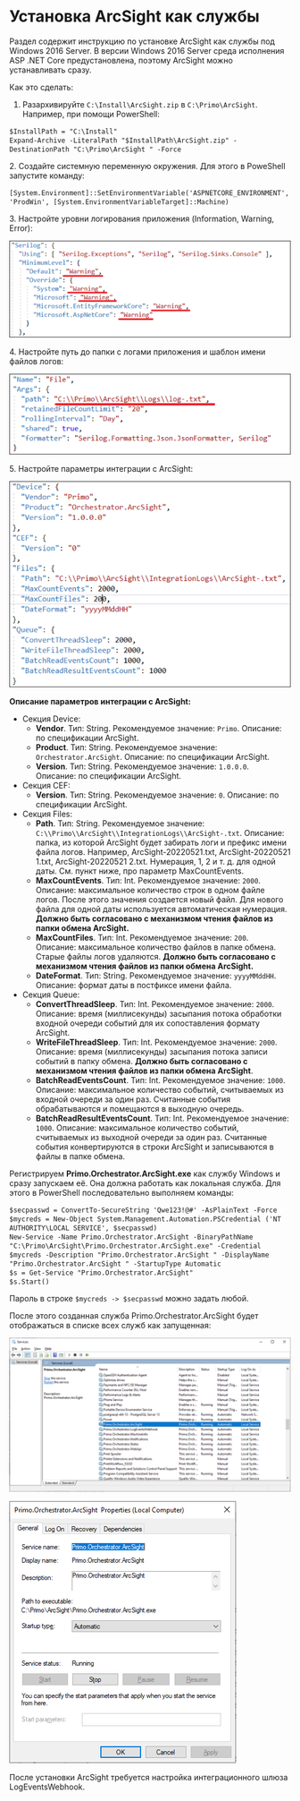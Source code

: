 # Установка ArcSight как службы

Раздел содержит инструкцию по установке ArcSight как службы под Windows 2016 Server. В версии Windows 2016 Server среда исполнения ASP .NET Core предустановлена, поэтому ArcSight можно устанавливать сразу. 

Как это сделать:

1. Разархивируйте `C:\Install\ArcSight.zip` в `C:\Primo\ArcSight`. Например, при помощи PowerShell:

```
$InstallPath = "C:\Install"
Expand-Archive -LiteralPath "$InstallPath\ArcSight.zip" -DestinationPath "C:\Primo\ArcSight " -Force
```

2\. Создайте системную переменную окружения. Для этого в PoweShell запустите команду:
```
[System.Environment]::SetEnvironmentVariable('ASPNETCORE_ENVIRONMENT', 'ProdWin', [System.EnvironmentVariableTarget]::Machine)
```

3\. Настройте уровни логирования приложения (Information, Warning, Error):

![](<../../../.gitbook/assets/install-arcsight-1.png>)

4\. Настройте путь до папки с логами приложения и шаблон имени файлов логов:

![](<../../../.gitbook/assets/install-arcsight-2.png>)

5\. Настройте параметры интеграции с ArcSight:

![](<../../../.gitbook/assets/install-arcsight-3.png>)

**Описание параметров интеграции с ArcSight:**
* Секция Device:
  * **Vendor**. Тип: String. Рекомендуемое значение: `Primo`. Описание: по спецификации ArcSight.
  * **Product**. Тип: String. Рекомендуемое значение: `Orchestrator.ArcSight`. Описание: по спецификации ArcSight.
  * **Version**. Тип: String. Рекомендуемое значение: `1.0.0.0`. Описание: по спецификации ArcSight.
* Секция CEF:
  * **Version**. Тип: String. Рекомендуемое значение: `0`. Описание: по спецификации ArcSight.
* Секция Files:
  * **Path**. Тип: String. Рекомендуемое значение: `C:\\Primo\\ArcSight\\IntegrationLogs\\ArcSight-.txt`. Описание: папка, из которой ArcSight будет забирать логи и префикс имени файла логов. Например, ArcSight-20220521.txt, ArcSight-20220521 1.txt, ArcSight-20220521 2.txt. Нумерация, 1, 2 и т. д. для одной даты. См. пункт ниже, про параметр MaxCountEvents.
  * **MaxCountEvents**. Тип: Int. Рекомендуемое значение: `2000`. Описание: максимальное количество строк в одном файле логов. После этого значения создается новый файл. Для нового файла для одной даты используется автоматическая нумерация. **Должно быть согласовано с механизмом чтения файлов из папки обмена ArcSight.**
  * **MaxCountFiles**. Тип: Int. Рекомендуемое значение: `200`. Описание: максимальное количество файлов в папке обмена. Старые файлы логов удаляются. **Должно быть согласовано с механизмом чтения файлов из папки обмена ArcSight.**
  * **DateFormat**. Тип: String. Рекомендуемое значение: `yyyyMMddHH`. Описание: формат даты в постфиксе имени файла.
* Секция Queue:
  * **ConvertThreadSleep**. Тип: Int. Рекомендуемое значение: `2000`. Описание: время (миллисекунды) засыпания потока обработки входной очереди событий для их сопоставления формату ArcSight.
  * **WriteFileThreadSleep**. Тип: Int. Рекомендуемое значение: `2000`. Описание: время (миллисекунды) засыпания потока записи событий в папку обмена. **Должно быть согласовано с механизмом чтения файлов из папки обмена ArcSight**.
  * **BatchReadEventsCount**. Тип: Int. Рекомендуемое значение: `1000`. Описание: максимальное количество событий, считываемых из входной очереди за один раз. Считанные события обрабатываются и помещаются в выходную очередь.
  * **BatchReadResultEventsCount**. Тип: Int. Рекомендуемое значение: `1000`. Описание: максимальное количество событий, считываемых из выходной очереди за один раз. Считанные события конвертируются в строки ArcSight и записываются в файлы в папке обмена.


Регистрируем **Primo.Orchestrator.ArcSight.exe** как службу Windows и сразу запускаем её. Она должна работать как локальная служба. Для этого в PowerShell последовательно выполняем команды:

```
$secpasswd = ConvertTo-SecureString 'Qwe123!@#' -AsPlainText -Force 
$mycreds = New-Object System.Management.Automation.PSCredential ('NT AUTHORITY\LOCAL SERVICE', $secpasswd)  
New-Service -Name Primo.Orchestrator.ArcSight -BinaryPathName "C:\Primo\ArcSight\Primo.Orchestrator.ArcSight.exe" -Credential $mycreds -Description "Primo.Orchestrator.ArcSight " -DisplayName "Primo.Orchestrator.ArcSight " -StartupType Automatic 
$s = Get-Service "Primo.Orchestrator.ArcSight"
$s.Start()
```
Пароль в строке `$mycreds -> $secpasswd` можно задать любой.

После этого созданная служба Primo.Orchestrator.ArcSight будет отображаться в списке всех служб как запущенная:

![](<../../../.gitbook/assets/install-arcsight-4.png>)

![](<../../../.gitbook/assets/install-arcsight-5.png>)

После установки ArcSight требуется настройка интеграционного шлюза LogEventsWebhook.
